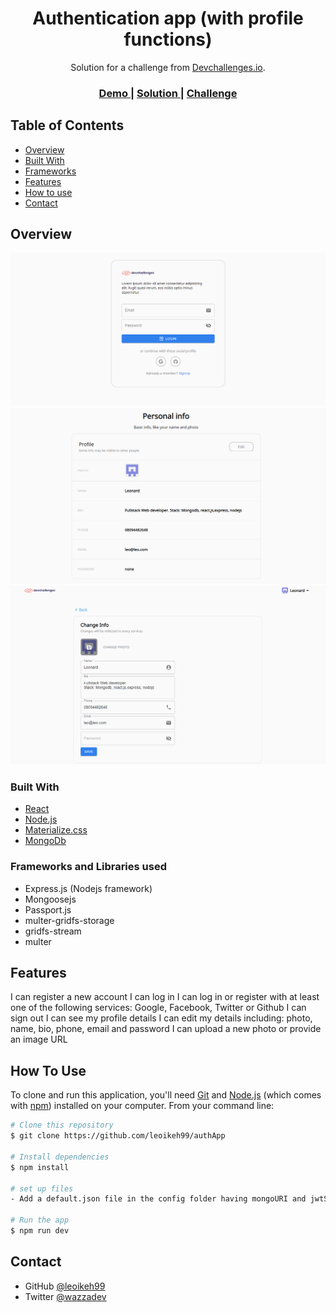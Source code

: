 <!-- Please update value in the {}  -->

<h1 align="center">Authentication app (with profile functions)</h1>

<div align="center">
   Solution for a challenge from  <a href="http://devchallenges.io" target="_blank">Devchallenges.io</a>.
</div>

<div align="center">
  <h3>
    <a href="https://morning-reaches-07656.herokuapp.com/">
      Demo
    </a>
    <span> | </span>
    <a href="https://github.com/leoikeh99/authApp">
      Solution
    </a>
    <span> | </span>
    <a href="https://devchallenges.io/challenges/N1fvBjQfhlkctmwj1tnw">
      Challenge
    </a>
  </h3>
</div>

<!-- TABLE OF CONTENTS -->

## Table of Contents

- [Overview](#overview)
- [Built With](#built-with)
- [Frameworks](#Frameworks-and-Libraries-used)
- [Features](#features)
- [How to use](#how-to-use)
- [Contact](#contact)

<!-- OVERVIEW -->

## Overview

![screenshot](/images/login.PNG)
![screenshot](/images/profile.PNG)
![screenshot](/images/edit.PNG)

### Built With

<!-- This section should list any major frameworks that you built your project using. Here are a few examples.-->

- [React](https://reactjs.org/)
- [Node.js](https://nodejs.org/en/)
- [Materialize.css](https://materializecss.com/)
- [MongoDb](https://www.mongodb.com/)

### Frameworks and Libraries used

- Express.js (Nodejs framework)
- Mongoosejs
- Passport.js
- multer-gridfs-storage
- gridfs-stream
- multer

## Features

I can register a new account
I can log in
I can log in or register with at least one of the following services: Google, Facebook, Twitter or Github
I can sign out
I can see my profile details
I can edit my details including: photo, name, bio, phone, email and password
I can upload a new photo or provide an image URL

## How To Use

<!-- Example: -->

To clone and run this application, you'll need [Git](https://git-scm.com) and [Node.js](https://nodejs.org/en/download/) (which comes with [npm](http://npmjs.com)) installed on your computer. From your command line:

```bash
# Clone this repository
$ git clone https://github.com/leoikeh99/authApp

# Install dependencies
$ npm install

# set up files
- Add a default.json file in the config folder having mongoURI and jwtSecret data available

# Run the app
$ npm run dev
```

## Contact

- GitHub [@leoikeh99](https://github.com/leoikeh99/Shoppingify)
- Twitter [@wazzadev](https://twitter.com/wazza_dev)
